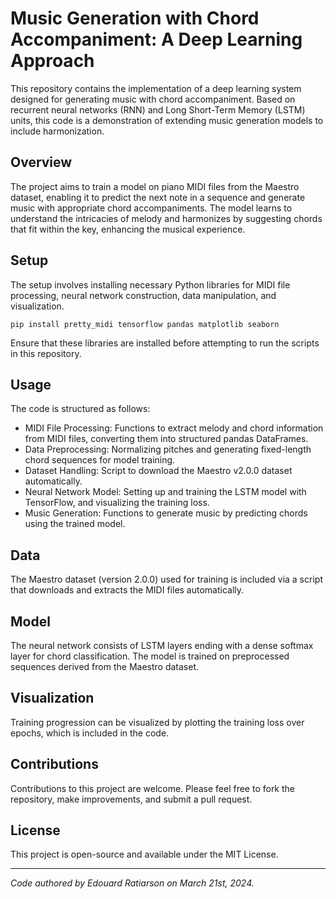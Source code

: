 # Music Generation with Chord Accompaniment: A Deep Learning Approach

This repository contains the implementation of a deep learning system designed for generating music with chord accompaniment. Based on recurrent neural networks (RNN) and Long Short-Term Memory (LSTM) units, this code is a demonstration of extending music generation models to include harmonization.

## Overview

The project aims to train a model on piano MIDI files from the Maestro dataset, enabling it to predict the next note in a sequence and generate music with appropriate chord accompaniments. The model learns to understand the intricacies of melody and harmonizes by suggesting chords that fit within the key, enhancing the musical experience.

## Setup

The setup involves installing necessary Python libraries for MIDI file processing, neural network construction, data manipulation, and visualization.

```shell
pip install pretty_midi tensorflow pandas matplotlib seaborn
```

Ensure that these libraries are installed before attempting to run the scripts in this repository.

## Usage

The code is structured as follows:

- MIDI File Processing: Functions to extract melody and chord information from MIDI files, converting them into structured pandas DataFrames.
- Data Preprocessing: Normalizing pitches and generating fixed-length chord sequences for model training.
- Dataset Handling: Script to download the Maestro v2.0.0 dataset automatically.
- Neural Network Model: Setting up and training the LSTM model with TensorFlow, and visualizing the training loss.
- Music Generation: Functions to generate music by predicting chords using the trained model.

## Data

The Maestro dataset (version 2.0.0) used for training is included via a script that downloads and extracts the MIDI files automatically.

## Model

The neural network consists of LSTM layers ending with a dense softmax layer for chord classification. The model is trained on preprocessed sequences derived from the Maestro dataset.

## Visualization

Training progression can be visualized by plotting the training loss over epochs, which is included in the code.

## Contributions

Contributions to this project are welcome. Please feel free to fork the repository, make improvements, and submit a pull request.

## License

This project is open-source and available under the MIT License.

---

*Code authored by Edouard Ratiarson on March 21st, 2024.*

